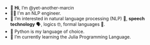 - 👋 __Hi__, I’m @yet-another-marcin
- 🧑‍💻 I'm an NLP engineer.
- 👀 I’m interested in natural language processing (NLP) 💬, __speech technology__ 🗣, logics 🤓, formal languages 🧐.
- 🐍 Python is my language of choice.
- 🌱 I’m currently learning the Julia Programming Language.
